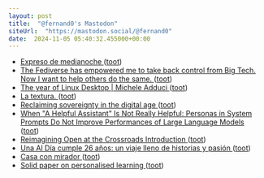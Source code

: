 ```yaml
---
layout: post
title:  "@fernand0's Mastodon"
siteUrl:  "https://mastodon.social/@fernand0"
date:  2024-11-05 05:40:32.455000+00:00
---
```

*  [Expreso de medianoche ](https://www.lavanguardia.com/politica/20241029/10058730/expreso-medianoche.htm) ([toot](https://mastodon.social/@fernand0/113428740994210738))
*  [The Fediverse has empowered me to take back control from Big Tech. Now I want to help others do the same. ](https://blog.elenarossini.com/the-fediverse-has-empowered-me-to-take-back-control-from-big-tech-now-i-want-to-help-others-do-the-same) ([toot](https://mastodon.social/@fernand0/113428040881008482))
*  [The year of Linux Desktop \| Michele Adduci ](https://madduci.netlify.app/posts/2024/the-year-of-linux-deskto) ([toot](https://mastodon.social/@fernand0/113426173111970530))
*  [La textura. ](https://avecesunafoto.wordpress.com/2024/11/04/la-textura) ([toot](https://mastodon.social/@fernand0/113425774282828666))
*  [Reclaiming sovereignty in the digital age ](https://disconnect.blog/reclaiming-sovereignty-in-the-digital-age) ([toot](https://mastodon.social/@fernand0/113425761680621229))
*  [When "A Helpful Assistant" Is Not Really Helpful: Personas in System Prompts Do Not Improve Performances of Large Language Models ](https://arxiv.org/abs/2311.1005) ([toot](https://mastodon.social/@fernand0/113425706385701063))
*  [Reimagining Open at the Crossroads Introduction ](https://connect.oeglobal.org/t/reimagining-open-at-the-crossroads-introduction/694) ([toot](https://mastodon.social/@fernand0/113425363534964139))
*  [Una Al Día cumple 26 años: un viaje lleno de historias y pasión ](https://unaaldia.hispasec.com/2024/10/una-al-dia-cumple-26-anos-un-viaje-lleno-de-historias-y-pasion.htm) ([toot](https://mastodon.social/@fernand0/113424676104133303))
*  [Casa con mirador ](https://www.flickr.com/photos/fernand0/54080176668) ([toot](https://mastodon.social/@fernand0/113424479553323714))
*  [Solid paper on personalised learning ](https://donaldclarkplanb.blogspot.com/2024/10/solid-paper-on-personalised-learning.htm) ([toot](https://mastodon.social/@fernand0/113424369567283936))
